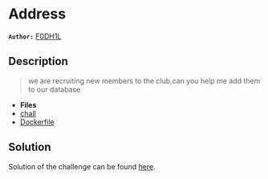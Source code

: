 # Address

**`Author:`** [F0DH1L](https://github.com/fodhil-ben)

## Description
  > we are recruiting new members to the club,can you help me add them to our database

- **Files** 
- [chall](./challenge/chall) 
- [Dockerfile](./Dockerfile) 

## Solution

Solution of the challenge can be found [here](solution/).


